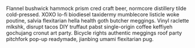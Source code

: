 Flannel bushwick hammock prism cred craft beer, normcore distillery tilde cold-pressed. XOXO lo-fi biodiesel taxidermy mumblecore listicle woke poutine, salvia flexitarian hella health goth butcher meggings. Vinyl raclette mlkshk, disrupt tacos DIY truffaut pabst single-origin coffee keffiyeh gochujang cronut art party. Bicycle rights authentic meggings roof party pitchfork pop-up readymade, jianbing umami flexitarian pug.